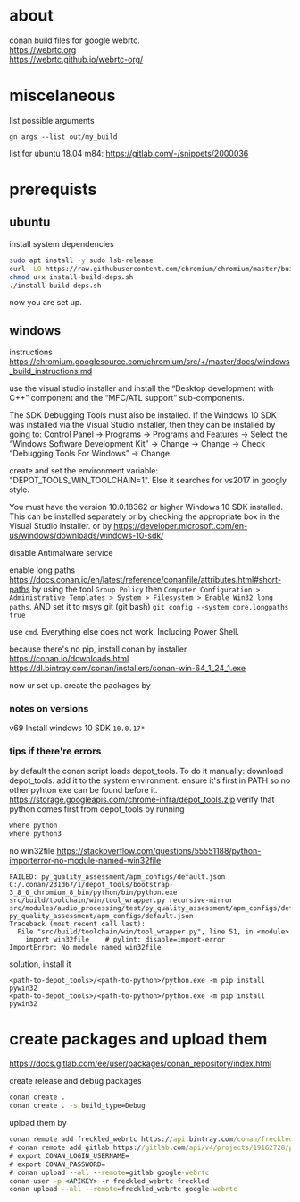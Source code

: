 # about

conan build files for google webrtc. \
https://webrtc.org \
https://webrtc.github.io/webrtc-org/

# miscelaneous

list possible arguments
```
gn args --list out/my_build
```
list for ubuntu 18.04 m84: https://gitlab.com/-/snippets/2000036


# prerequists

## ubuntu

install system dependencies
```bash
sudo apt install -y sudo lsb-release
curl -LO https://raw.githubusercontent.com/chromium/chromium/master/build/install-build-deps.sh
chmod u+x install-build-deps.sh
./install-build-deps.sh
```

now you are set up.

## windows

instructions
https://chromium.googlesource.com/chromium/src/+/master/docs/windows_build_instructions.md

use the visual studio installer and install the “Desktop development with C++”
component and the “MFC/ATL support” sub-components.

The SDK Debugging Tools must also be installed. If the Windows 10 SDK was 
installed via the Visual Studio installer, then they can be installed by going
to: Control Panel → Programs → Programs and Features → 
Select the “Windows Software Development Kit” → Change → Change → 
Check “Debugging Tools For Windows” → Change.

create and set the environment variable: "DEPOT_TOOLS_WIN_TOOLCHAIN=1". Else it searches for vs2017 in googly style.

You must have the version 10.0.18362 or higher Windows 10 SDK installed. This can be installed separately or by checking the appropriate box in the Visual Studio Installer. or by https://developer.microsoft.com/en-us/windows/downloads/windows-10-sdk/

disable Antimalware service

enable long paths https://docs.conan.io/en/latest/reference/conanfile/attributes.html#short-paths
by using the tool `Group Policy` then `Computer Configuration > Administrative Templates > System > Filesystem > Enable Win32 long paths`.
AND set it to msys git (git bash) `git config --system core.longpaths true`

use `cmd`. Everything else does not work. Including Power Shell.

because there's no pip, install conan by installer \
https://conan.io/downloads.html
https://dl.bintray.com/conan/installers/conan-win-64_1_24_1.exe

now ur set up. create the packages by

### notes on versions

v69
Install windows 10 SDK `10.0.17*`

### tips if there're errors

by default the conan script loads depot_tools. To do it manually:
download depot_tools. add it to the system environment.
ensure it's first in PATH so no other pyhton exe can be found before it. \
https://storage.googleapis.com/chrome-infra/depot_tools.zip
verify that python comes first from depot_tools by running
```bat
where python
where python3
```

no win32file https://stackoverflow.com/questions/55551188/python-importerror-no-module-named-win32file
```
FAILED: py_quality_assessment/apm_configs/default.json
C:/.conan/231d67/1/depot_tools/bootstrap-3_8_0_chromium_8_bin/python/bin/python.exe src/build/toolchain/win/tool_wrapper.py recursive-mirror src/modules/audio_processing/test/py_quality_assessment/apm_configs/default.json py_quality_assessment/apm_configs/default.json
Traceback (most recent call last):
  File "src/build/toolchain/win/tool_wrapper.py", line 51, in <module>
    import win32file    # pylint: disable=import-error
ImportError: No module named win32file
```

solution, install it
```
<path-to-depot_tools>/<path-to-python>/python.exe -m pip install pywin32
<path-to-depot_tools>/<path-to-python>/python.exe -m pip install pywin32
```

# create packages and upload them

https://docs.gitlab.com/ee/user/packages/conan_repository/index.html

create release and debug packages
```bash
conan create .
conan create . -s build_type=Debug
```

upload them by
```bat
conan remote add freckled_webrtc https://api.bintray.com/conan/freckled/google-webrtc
# conan remote add gitlab https://gitlab.com/api/v4/projects/19162728/packages/conan
# export CONAN_LOGIN_USERNAME=
# export CONAN_PASSWORD=
# conan upload --all --remote=gitlab google-webrtc
conan user -p <APIKEY> -r freckled_webrtc freckled
conan upload --all --remote=freckled_webrtc google-webrtc
```

